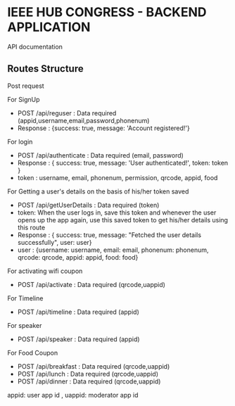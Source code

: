 # IEEE HUB CONGRESS - BACKEND APPLICATION


API documentation

## Routes Structure

Post request

For SignUp
- POST /api/reguser : Data required (appid,username,email,password,phonenum)
- Response : {success: true, message: 'Account registered!'}

For login
- POST /api/authenticate : Data required (email, password)
- Response : { success: true, message: 'User authenticated!', token: token }
- token : username, email, phonenum, permission, qrcode, appid, food

For Getting a user's details on the basis of his/her token saved
- POST /api/getUserDetails : Data required (token)
- token:  When the user logs in, save this token and whenever the user opens up the app again, use this saved token to get his/her details using this route
- Response : { success: true, message: "Fetched the user details successfully", user: user}
- user : {username: username, email: email, phonenum: phonenum, qrcode: qrcode, appid: appid, food: food}

For activating wifi coupon
- POST /api/activate : Data required (qrcode,uappid)

For Timeline
- POST /api/timeline : Data required (appid)

For speaker
- POST /api/speaker : Data required (appid)

For Food Coupon
- POST /api/breakfast : Data required (qrcode,uappid)
- POST /api/lunch : Data required (qrcode,uappid)
- POST /api/dinner : Data required (qrcode,uappid)

appid: user app id   ,
uappid: moderator app id
